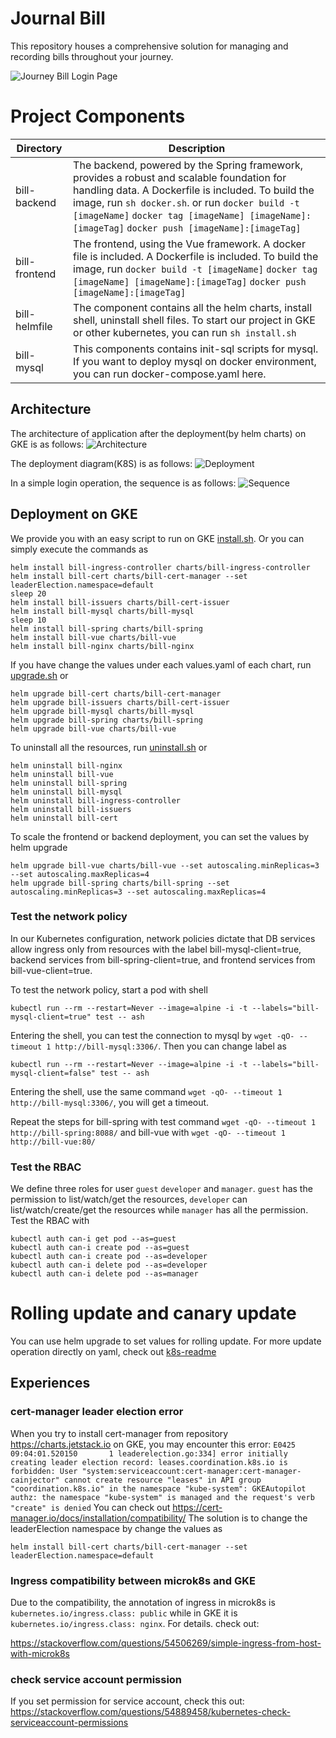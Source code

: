 # Journal Bill
This repository houses a comprehensive solution for managing and recording bills throughout your journey.

![Journey Bill Login Page](login.gif)

# Project Components

|  Directory   | Description                                                        |
|--------------|---------------------------------------------------------------|
| bill-backend| The backend, powered by the Spring framework, provides a robust and scalable foundation for handling data. A Dockerfile is included. To build the image, run `sh docker.sh`. or run `docker build -t [imageName]` `docker tag [imageName] [imageName]:[imageTag]` `docker push [imageName]:[imageTag]` |
| bill-frontend |The frontend, using the Vue framework. A docker file is included.  A Dockerfile is included. To build the image, run `docker build -t [imageName]` `docker tag [imageName] [imageName]:[imageTag]` `docker push [imageName]:[imageTag]` |
| bill-helmfile | The component contains all the helm charts, install shell, uninstall shell files. To start our project in GKE or other kubernetes, you can run `sh install.sh`                      |
| bill-mysql   | This components contains init-sql scripts for mysql. If you want to deploy mysql on docker environment, you can run docker-compose.yaml here. |

## Architecture
The architecture of application after the deployment(by helm charts) on GKE is as follows:
![Architecture](architecture.png)

The deployment diagram(K8S) is as follows:
![Deployment](deployment.png)

In a simple login operation, the sequence is as follows:
![Sequence](sequence.png)


## Deployment on GKE
We provide you with an easy script to run on GKE [install.sh](bill-helmfile/install.sh). Or
you can simply execute the commands as
```shell
helm install bill-ingress-controller charts/bill-ingress-controller
helm install bill-cert charts/bill-cert-manager --set leaderElection.namespace=default
sleep 20
helm install bill-issuers charts/bill-cert-issuer
helm install bill-mysql charts/bill-mysql
sleep 10
helm install bill-spring charts/bill-spring
helm install bill-vue charts/bill-vue
helm install bill-nginx charts/bill-nginx
```
If you have change the values under each values.yaml of each chart, run [upgrade.sh](bill-helmfile/upgrade.sh) or
```shell
helm upgrade bill-cert charts/bill-cert-manager
helm upgrade bill-issuers charts/bill-cert-issuer
helm upgrade bill-mysql charts/bill-mysql
helm upgrade bill-spring charts/bill-spring
helm upgrade bill-vue charts/bill-vue
```
To uninstall all the resources, run [uninstall.sh](bill-helmfile/uninstall.sh) or
```shell
helm uninstall bill-nginx
helm uninstall bill-vue
helm uninstall bill-spring
helm uninstall bill-mysql
helm uninstall bill-ingress-controller
helm uninstall bill-issuers
helm uninstall bill-cert
```
To scale the frontend or backend deployment, you can set the values by helm upgrade
```shell
helm upgrade bill-vue charts/bill-vue --set autoscaling.minReplicas=3 --set autoscaling.maxReplicas=4
helm upgrade bill-spring charts/bill-spring --set autoscaling.minReplicas=3 --set autoscaling.maxReplicas=4
```

### Test the network policy
In our Kubernetes configuration, network policies dictate that DB services allow ingress only from resources with the label bill-mysql-client=true,
backend services from bill-spring-client=true, and frontend services from bill-vue-client=true.

To test the network policy, start a pod with shell
```shell
kubectl run --rm --restart=Never --image=alpine -i -t --labels="bill-mysql-client=true" test -- ash
```
Entering the shell, you can test the connection to mysql by `wget -qO- --timeout 1 http://bill-mysql:3306/`.
Then you can change label as
```shell
kubectl run --rm --restart=Never --image=alpine -i -t --labels="bill-mysql-client=false" test -- ash
```
Entering the shell, use the same command `wget -qO- --timeout 1 http://bill-mysql:3306/`, you will get a timeout.

Repeat the steps for bill-spring with test command `wget -qO- --timeout 1 http://bill-spring:8088/`
and bill-vue with `wget -qO- --timeout 1 http://bill-vue:80/`

### Test the RBAC
We define three roles for user `guest` `developer` and `manager`. `guest` has the permission to list/watch/get the
resources, `developer` can list/watch/create/get the resources while `manager` has all the permission. Test the RBAC with
```shell
kubectl auth can-i get pod --as=guest
kubectl auth can-i create pod --as=guest
kubectl auth can-i create pod --as=developer
kubectl auth can-i delete pod --as=developer
kubectl auth can-i delete pod --as=manager
```


# Rolling update and canary update

You can use helm upgrade to set values for rolling update.
For more update operation directly on yaml, check out [k8s-readme](bill-k8s/README.md)

## Experiences

### cert-manager leader election error
When you try to install cert-manager from repository https://charts.jetstack.io on GKE, you may encounter this error:
`E0425 09:04:01.520150       1 leaderelection.go:334] error initially creating leader election record: leases.coordination.k8s.io is forbidden: User "system:serviceaccount:cert-manager:cert-manager-cainjector" cannot create resource "leases" in API group "coordination.k8s.io" in the namespace "kube-system": GKEAutopilot authz: the namespace "kube-system" is managed and the request's verb "create" is denied`
You can check out https://cert-manager.io/docs/installation/compatibility/
The solution is to change the leaderElection namespace by change the values as
```shell
helm install bill-cert charts/bill-cert-manager --set leaderElection.namespace=default
```

### Ingress compatibility between microk8s and GKE
Due to the compatibility, the annotation of ingress in microk8s is `kubernetes.io/ingress.class: public`
while in GKE it is `kubernetes.io/ingress.class: nginx`. For details. check out:

https://stackoverflow.com/questions/54506269/simple-ingress-from-host-with-microk8s

### check service account permission
If you set permission for service account, check this out:
https://stackoverflow.com/questions/54889458/kubernetes-check-serviceaccount-permissions
